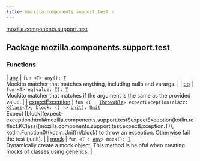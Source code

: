```yaml
---
title: mozilla.components.support.test - 
---
```


[mozilla.components.support.test](./index.html)

## Package mozilla.components.support.test

### Functions

| [any](any.html) | `fun <T> any(): `[`T`](any.html#T)<br>Mockito matcher that matches anything, including nulls and varargs. |
| [eq](eq.html) | `fun <T> eq(value: `[`T`](eq.html#T)`): `[`T`](eq.html#T)<br>Mockito matcher that matches if the argument is the same as the provided value. |
| [expectException](expect-exception.html) | `fun <T : `[`Throwable`](https://kotlinlang.org/api/latest/jvm/stdlib/kotlin/-throwable/index.html)`> expectException(clazz: `[`KClass`](https://kotlinlang.org/api/latest/jvm/stdlib/kotlin.reflect/-k-class/index.html)`<`[`T`](expect-exception.html#T)`>, block: () -> `[`Unit`](https://kotlinlang.org/api/latest/jvm/stdlib/kotlin/-unit/index.html)`): `[`Unit`](https://kotlinlang.org/api/latest/jvm/stdlib/kotlin/-unit/index.html)<br>Expect [block](expect-exception.html#mozilla.components.support.test$expectException(kotlin.reflect.KClass((mozilla.components.support.test.expectException.T)), kotlin.Function0((kotlin.Unit)))/block) to throw an exception. Otherwise fail the test (junit). |
| [mock](mock.html) | `fun <T : `[`Any`](https://kotlinlang.org/api/latest/jvm/stdlib/kotlin/-any/index.html)`> mock(): `[`T`](mock.html#T)<br>Dynamically create a mock object. This method is helpful when creating mocks of classes using generics. |

